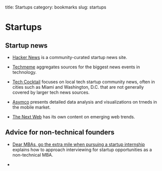 title: Startups
category: bookmarks
slug: startups

# Startups

## Startup news
* [Hacker News](http://news.ycombinator.com/) is a community-curated startup 
  news site.

* [Techmeme](http://techmeme.com/) aggregates sources for the biggest
  news events in technology.

* [Tech Cocktail](http://tech.co/) focuses on local tech startup community
  news, often in cities such as Miami and Washington, D.C. that are not
  generally covered by larger tech news sources.

* [Asymco](http://www.asymco.com/) presents detailed data analysis and 
  visualizations on trneds in the mobile market.

* [The Next Web](http://thenextweb.com/) has its own content on emerging
  web trends. 

## Advice for non-technical founders
* [Dear MBAs, go the extra mile when pursuing a startup internship](http://humbledmba.com/dear-mbas-go-the-extra-mile-when-pursuing-a-s)
  explains how to approach interviewing for startup opportunities as a 
  non-technical MBA.

* 
